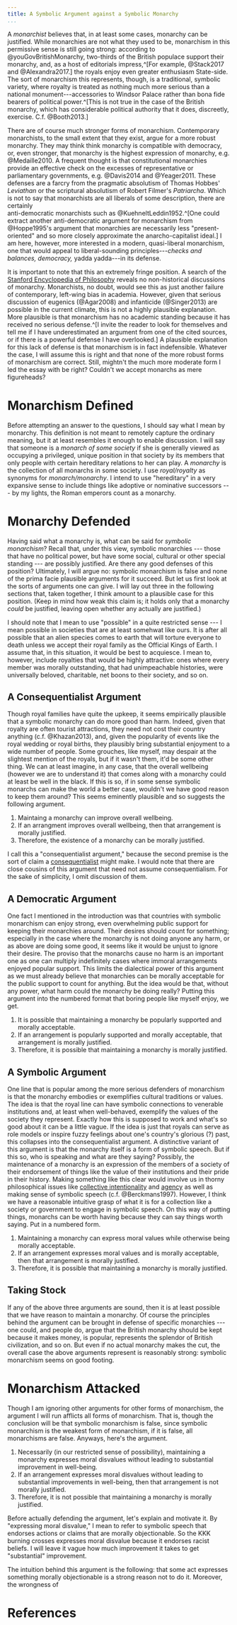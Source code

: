 ```yaml
---
title: A Symbolic Argument against a Symbolic Monarchy
...
```


A *monarchist* believes that, in at least some cases, monarchy can be
justified. While monarchies are not what they used to be, monarchism in this
permissive sense is still going strong: according to @youGovBritishMonarchy,
two-thirds of the British populace support their monarchy, and, as a host of
editorials impress,^[For example, @Stack2017 and @Alexandra2017.] the royals
enjoy even greater enthusiasm State-side. The sort of monarchism this
represents, though, is a traditional, symbolic variety, where royalty is
treated as nothing much more serious than a national monument---accessories to
Windsor Palace rather than bona fide bearers of political power.^[This is not
true in the case of the British monarchy, which has considerable political
authority that it does, discreetly, exercise. C.f. @Booth2013.]

There are of course much stronger forms of monarchism. Contemporary
monarchists, to the small extent that they exist, argue for a more robust
monarchy. They may think think monarchy is compatible with democracy, or, even
stronger, that monarchy is the highest expression of monarchy, e.g.
@Medaille2010. A frequent thought is that constitutional monarchies provide an
effective check on the excesses of representative or parliamentary
governments, e.g. @Davis2014 and @Yeager2011. These defenses are a farcry from
the pragmatic absolutism of Thomas Hobbes' *Leviathan* or the scriptural
absolutism of Robert Filmer's *Patriarcha*. Which is not to say that
monarchists are all liberals of some description, there are certainly  
anti-democratic monarchists such as @KuehneltLeddin1952.^[One could extract
another anti-democratic argument for monarchism from @Hoppe1995's argument
that monarchies are necessarily less "present-oriented" and so more closely
approximate the anarcho-capitalist ideal.] I am here, however, more
interested in a modern, quasi-liberal monarchism, one that would appeal to
liberal-sounding principles---*checks and balances,* *democracy,* yadda 
yadda---in its defense.

It is important to note that this an extremely fringe position. A search of
the  [Stanford Encyclopedia of Philosophy](https://plato.stanford.edu) reveals
no non-historical discussions of monarchy. Monarchists, no doubt, would see
this as just another failure of contemporary, left-wing bias in academia.
However, given that serious discussion of eugenics (@Agar2008) and infanticide
(@Singer2013) are possible in the current climate, this is not a highly
plausible explanation. More plausible is that monarchism has no academic
standing because it has received no serious defense.^[I invite the reader to
look for themselves and tell me if I have underestimated an argument from one
of the cited sources, or if there is a powerful defense I have overlooked.] A
plausible explanation for this lack of defense is that monarchism is in fact
indefensible. Whatever the case, I will assume this is right and that none of
the more robust forms of monarchism are correct. Still, mightn't the much more
moderate form I led the essay with be right? Couldn't we accept monarchs as
mere figureheads?

# Monarchism Defined

Before attempting an answer to the questions, I should say what I mean by
monarchy. This definition is not meant to remotely capture the ordinary
meaning, but it at least resembles it enough to enable discussion. I will say
that someone is a *monarch of some society* if she is generally viewed as
occupying a privileged, unique position in that society by its members that
only people with certain hereditary relations to her can play. A *monarchy* is
the collection of all monarchs in some society. I use *royal/royalty* as
synonyms for *monarch/monarchy*. I intend to use "hereditary" in a very
expansive sense to include things like adoptive or nominative successors ---
by my lights, the Roman emperors count as a monarchy.

# Monarchy Defended

Having said what a monarchy is, what can be said for *symbolic monarchism*?
Recall that, under this view, symbolic monarchies --- those that have no
political power, but have some social, cultural or other special standing ---
are possibly justified. Are there any good defenses of this position?
Ultimately, I will argue no: symbolic monarchism is false and none of the
prima facie plausible arguments for it succeed. But let us first look at the
sorts of arguments one can give. I will lay out three in the following
sections that, taken together, I think amount to a plausible case for this
position. (Keep in mind how weak this claim is; it holds only that a monarchy
*could* be justified, leaving open whether any actually are justified.)

I should note that I mean to use "possible" in a quite restricted sense --- I
mean possible in societies that are at least somehwat like ours. It is after
all possible that an alien species comes to earth that will torture everyone
to death unless we accept their royal family as the Official Kings of Earth. I
assume that, in this situation, it would be best to acquiesce. I mean to,
however, include royalties that would be highly attractive: ones where every
member was morally outstanding, that had unimpeachable histories, were
universally beloved, charitable, net boons to their society, and so on.

## A Consequentialist Argument

Though royal families have quite the upkeep, it seems empirically plausible
that a symbolic monarchy can do more good than harm. Indeed, given that
royalty are often tourist attractions, they need not cost their country
anything (c.f. @Khazan2013), and, given the popularity of events like the
royal wedding or royal births, they plausibly bring substantial enjoyment to a
wide number of people. Some grouches, like myself, may despair at the
slightest mention of the royals, but if it wasn't them, it'd be some other
thing. We can at least imagine, in any case, that the overall wellbeing
(however we are to understand it) that comes along with a monarchy could at
least be well in the black. If this is so, if in some sense symbolic monarchs
can make the world a better case, wouldn't we have good reason to keep them
around? This seems eminently plausible and so suggests the following argument.

1. Maintaing a monarchy can improve overall wellbeing.
2. If an arrangment improves overall wellbeing, then that arrangement is 
   morally justified.
3. Therefore, the existence of a monarchy can be morally justified.

I call this a "consequentialist argument," because the second premise is the
sort of claim a
[consequentialist](https://plato.stanford.edu/entries/consequentialism/) might
make. I would note that there are close cousins of this argument that need not
assume consequentialism. For the sake of simplicity, I omit discussion of
them.

## A Democratic Argument

One fact I mentioned in the introduction was that countries with symbolic
monarchism can enjoy strong, even overwhelming public support for keeping
their monarchies around. Their desires should count for something; especially
in the case where the monarchy is not doing anyone any harm, or as above are
doing some good, it seems like it would be unjust to ignore their desire. The
proviso that the monarchs cause no harm is an important one as one can
multiply indefinitely cases where immoral arrangements enjoyed popular
support. This limits the dialectical power of this argument as we must already
believe that monarchies can be morally acceptable for the public support to
count for anything. But the idea would be that, without any power, what harm
could the monarchy be doing really? Putting this argument into the numbered
format that boring people like myself enjoy, we get.

1. It is possible that maintaining a monarchy be popularly supported and 
   morally acceptable.
2. If an arrangement is popularly supported and morally acceptable,
   that arrangement is morally justified.
3. Therefore, it is possible that maintaining a monarchy is morally 
   justified.

## A Symbolic Argument

One line that is popular among the more serious defenders of monarchism is
that the monarchy embodies or exemplifies cultural traditions or values. The
idea is that the royal line can have symbolic connections to venerable
institutions and, at least when well-behaved, exemplify the values of the
society they represent. Exactly how this is supposed to work and what's so
good about it can be a little vague. If the idea is just that royals can serve
as role models or inspire fuzzy feelings about one's country's glorious (?)
past, this collapses into the consequentialist argument. A distinctive variant
of this argument is that the monarchy itself is a form of symbolic speech. But
if this so, who is speaking and what are they saying? Possibly, the
maintenance of a monarchy is an expression of the members of a society of
their endorsement of things like the value of their institutions and their
pride in their history. Making something like this clear would involve us in
thorny philosophical issues like [collective
intentionality](https://plato.stanford.edu/entries/collective-intentionality/)
and [agency](https://plato.stanford.edu/entries/shared-agency/) as well
as making sense of symbolic speech (c.f. @Berckmans1997). However, I think
we have a reasonable intuitive grasp of what it is for a collection like
a society or government to engage in symbolic speech. On this way of
putting things, monarchs can be worth having because they can say things
worth saying. Put in a numbered form.

1. Maintaining a monarchy can express moral values while otherwise being
   morally acceptable.
2. If an arrangement expresses moral values and is morally acceptable,
   then that arrangement is morally justified.
3. Therefore, it is possible that maintaining a monarchy is morally 
   justified.

## Taking Stock

If any of the above three arguments are sound, then it is at least possible
that we have reason to maintain a monarchy. Of course the principles behind
the argument can be brought in defense of specific monarchies --- one could,
and people do, argue that the British monarchy should be kept because it makes
money, is popular, represents the splendor of British civilization, and so on.
But even if no actual monarchy makes the cut, the overall case the above
arguments represent is reasonably strong: symbolic monarchism seems on good
footing.

# Monarchism Attacked

Though I am ignoring other arguments for other forms of monarchism, the
argument I will run afflicts all forms of monarchism. That is, though the
conclusion will be that symbolic monarchism is false, since symbolic
monarchism is the weakest form of monarchism, if it is false, all monarchisms
are false. Anyways, here's the argument.

1. Necessarily (in our restricted sense of possibility), maintaining a monarchy
   expresses moral disvalues without leading to substantial improvement in
   well-being.
2. If an arrangement expresses moral disvalues without leading to substantial
   improvements in well-being, then that arrangement is not morally justified.
3. Therefore, it is not possible that maintaining a monarchy is morally
   justified.

Before actually defending the argument, let's explain and motivate it. By
"expressing moral disvalue," I mean to refer to symbolic speech that endorses
actions or claims that are morally objectionable. So the KKK burning crosses
expresses moral disvalue because it endorses racist beliefs. I will leave it
vague how much improvement it takes to get "substantial" improvement. 

The intuition behind this argument is the following: that some act expresses
something morally objectionable is a strong reason not to do it. Moreover, the
wrongness of 

# References